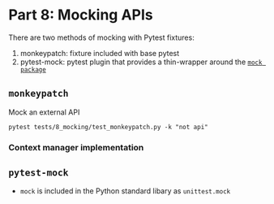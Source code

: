 # Part 8: Mocking APIs
There are two methods of mocking with Pytest fixtures:
  1. monkeypatch: fixture included with base pytest
  2. pytest-mock: pytest plugin that provides a thin-wrapper around the [`mock package`]()


## `monkeypatch`
Mock an external API

```
pytest tests/8_mocking/test_monkeypatch.py -k "not api"
```

### Context manager implementation


## `pytest-mock`
- `mock` is included in the Python standard libary as `unittest.mock`